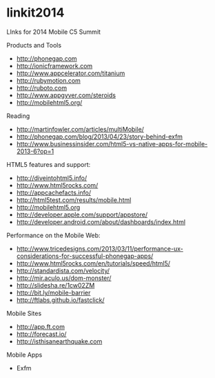 linkit2014
==========

LInks for 2014 Mobile C5 Summit

Products and Tools
* http://phonegap.com
* http://ionicframework.com
* http://www.appcelerator.com/titanium
* http://rubymotion.com
* http://ruboto.com
* http://www.appgyver.com/steroids
* http://mobilehtml5.org/

Reading
* http://martinfowler.com/articles/multiMobile/
* http://phonegap.com/blog/2013/04/23/story-behind-exfm
* http://www.businessinsider.com/html5-vs-native-apps-for-mobile-2013-6?op=1

HTML5 features and support:
* http://diveintohtml5.info/
* http://www.html5rocks.com/
* http://appcachefacts.info/
* http://html5test.com/results/mobile.html
* http://mobilehtml5.org
* http://developer.apple.com/support/appstore/
* http://developer.android.com/about/dashboards/index.html

Performance on the Mobile Web:
* http://www.tricedesigns.com/2013/03/11/performance-ux-considerations-for-successful-phonegap-apps/
* http://www.html5rocks.com/en/tutorials/speed/html5/
* http://standardista.com/velocity/
* http://mir.aculo.us/dom-monster/
* http://slidesha.re/1cw02ZM
* http://bit.ly/mobile-barrier
* http://ftlabs.github.io/fastclick/

Mobile Sites
* http://app.ft.com
* http://forecast.io/
* http://isthisanearthquake.com

Mobile Apps
* Exfm
